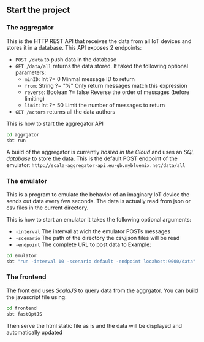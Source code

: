 ## Start the project

### The aggregator
This is the HTTP REST API that receives the data from all IoT devices and
stores it in a database. This API exposes 2 endpoints:
  - `POST /data` to push data in the database
  - `GET /data/all` returns the data stored. It taked the following optional parameters:
    * `minID`: Int ?= 0
        Minmal message ID to return
    * `from`: String ?= "%"
        Only return messages match this expression
    * `reverse`: Boolean ?= false
        Reverse the order of messages (before limiting)
    * `limit`: Int ?= 50
        Limit the number of messages to return
  - `GET /actors` returns all the data authors

This is how to start the aggregator API
```bash
cd aggrgator
sbt run
```

A build of the aggregator is currently *hosted in the Cloud* and uses an *SQL database*
to store the data. This is the default POST endpoint of the emulator:
`http://scala-aggregator-api.eu-gb.mybluemix.net/data/all`


### The emulator
This is a program to emulate the behavior of an imaginary IoT device the sends
out data every few seconds. The data is actually read from json or csv files in
the current directory.

This is how to start an emulator it takes the following optional arguments:
  - `-interval` The interval at wich the emulator POSTs messages
  - `-scenario` The path of the directory the csv/json files will be read
  - `-endpoint` The complete URL to post data to
Example:
```bash
cd emulator
sbt "run -interval 10 -scenario default -endpoint locahost:9000/data"
```

### The frontend
The front end uses *ScalaJS* to query data from the aggrgator. You can build the
javascript file using:
```bash
cd frontend
sbt fastOptJS
```
Then serve the html static file as is and the data will be displayed and
automatically updated
